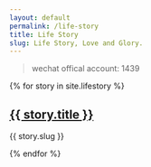 ```yaml
---
layout: default
permalink: /life-story
title: Life Story
slug: Life Story, Love and Glory.
---
```


> wechat offical account: 1439

{% for story in site.lifestory %}
<h2><a href="{{ story.url }}">{{ story.title }}</a></h2>
<p>{{ story.slug }}</p>
{% endfor %}
